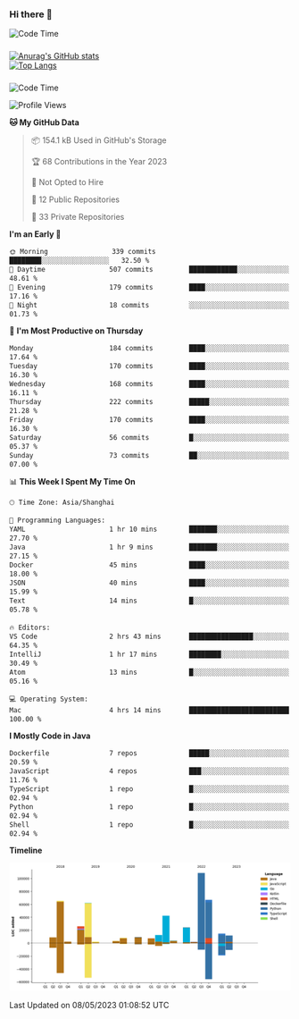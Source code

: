 ### Hi there 👋 

![Code Time](https://img.shields.io/endpoint?style=flat&url=https://codetime-api.datreks.com/badge/1061?logoColor=white%26project=%26recentMS=0%26showProject=false)

<!--
**Muyiafan/Muyiafan** is a ✨ _special_ ✨ repository because its `README.md` (this file) appears on your GitHub profile.

Here are some ideas to get you started:

- 🔭 I’m currently working on ...
- 🌱 I’m currently learning ...
- 👯 I’m looking to collaborate on ...
- 🤔 I’m looking for help with ...
- 💬 Ask me about ...
- 📫 How to reach me: ...
- 😄 Pronouns: ...
- ⚡ Fun fact: ...
-->

### 

[![Anurag's GitHub stats](https://github-readme-stats.vercel.app/api?username=Muyiafan)](https://github.com/anuraghazra/github-readme-stats)
<br>
[![Top Langs](https://github-readme-stats.vercel.app/api/top-langs/?username=Muyiafan)](https://github.com/anuraghazra/github-readme-stats)

### 

<!--START_SECTION:waka-->
![Code Time](http://img.shields.io/badge/Code%20Time-5%2C753%20hrs%2024%20mins-blue)

![Profile Views](http://img.shields.io/badge/Profile%20Views-0-blue)

**🐱 My GitHub Data** 

> 📦 154.1 kB Used in GitHub's Storage 
 > 
> 🏆 68 Contributions in the Year 2023
 > 
> 🚫 Not Opted to Hire
 > 
> 📜 12 Public Repositories 
 > 
> 🔑 33 Private Repositories 
 > 
**I'm an Early 🐤** 

```text
🌞 Morning                339 commits         ████████░░░░░░░░░░░░░░░░░   32.50 % 
🌆 Daytime                507 commits         ████████████░░░░░░░░░░░░░   48.61 % 
🌃 Evening                179 commits         ████░░░░░░░░░░░░░░░░░░░░░   17.16 % 
🌙 Night                  18 commits          ░░░░░░░░░░░░░░░░░░░░░░░░░   01.73 % 
```
📅 **I'm Most Productive on Thursday** 

```text
Monday                   184 commits         ████░░░░░░░░░░░░░░░░░░░░░   17.64 % 
Tuesday                  170 commits         ████░░░░░░░░░░░░░░░░░░░░░   16.30 % 
Wednesday                168 commits         ████░░░░░░░░░░░░░░░░░░░░░   16.11 % 
Thursday                 222 commits         █████░░░░░░░░░░░░░░░░░░░░   21.28 % 
Friday                   170 commits         ████░░░░░░░░░░░░░░░░░░░░░   16.30 % 
Saturday                 56 commits          █░░░░░░░░░░░░░░░░░░░░░░░░   05.37 % 
Sunday                   73 commits          ██░░░░░░░░░░░░░░░░░░░░░░░   07.00 % 
```


📊 **This Week I Spent My Time On** 

```text
🕑︎ Time Zone: Asia/Shanghai

💬 Programming Languages: 
YAML                     1 hr 10 mins        ███████░░░░░░░░░░░░░░░░░░   27.70 % 
Java                     1 hr 9 mins         ███████░░░░░░░░░░░░░░░░░░   27.15 % 
Docker                   45 mins             ████░░░░░░░░░░░░░░░░░░░░░   18.00 % 
JSON                     40 mins             ████░░░░░░░░░░░░░░░░░░░░░   15.99 % 
Text                     14 mins             █░░░░░░░░░░░░░░░░░░░░░░░░   05.78 % 

🔥 Editors: 
VS Code                  2 hrs 43 mins       ████████████████░░░░░░░░░   64.35 % 
IntelliJ                 1 hr 17 mins        ████████░░░░░░░░░░░░░░░░░   30.49 % 
Atom                     13 mins             █░░░░░░░░░░░░░░░░░░░░░░░░   05.16 % 

💻 Operating System: 
Mac                      4 hrs 14 mins       █████████████████████████   100.00 % 
```

**I Mostly Code in Java** 

```text
Dockerfile               7 repos             █████░░░░░░░░░░░░░░░░░░░░   20.59 % 
JavaScript               4 repos             ███░░░░░░░░░░░░░░░░░░░░░░   11.76 % 
TypeScript               1 repo              █░░░░░░░░░░░░░░░░░░░░░░░░   02.94 % 
Python                   1 repo              █░░░░░░░░░░░░░░░░░░░░░░░░   02.94 % 
Shell                    1 repo              █░░░░░░░░░░░░░░░░░░░░░░░░   02.94 % 
```



**Timeline**

![Lines of Code chart](https://raw.githubusercontent.com/Muyiafan/Muyiafan/main/assets/bar_graph.png)


 Last Updated on 08/05/2023 01:08:52 UTC
<!--END_SECTION:waka-->
